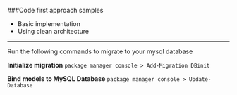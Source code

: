 ###Code first approach samples

- Basic implementation
- Using clean architecture

------------


Run the following commands to migrate to your mysql database

**Initialize migration**
`package manager console > Add-Migration DBinit`

**Bind models to MySQL Database**
`package manager console > Update-Database`